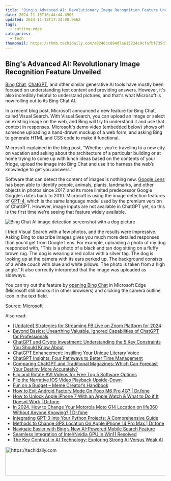 ```yaml
---
title: "Bing's Advanced AI: Revolutionary Image Recognition Feature Unveiled"
date: 2024-11-15T16:44:44.490Z
updated: 2024-11-18T17:24:00.966Z
tags:
  - cutting-edge
categories:
  - tech
thumbnail: https://thmb.techidaily.com/a0246cc894d7a615224c9cfafbf735d7ae91af7484c893010169a35a5fa1ec78.jpg
---
```


## Bing's Advanced AI: Revolutionary Image Recognition Feature Unveiled

[Bing Chat](https://facebook-video-recording.techidaily.com/new-in-2024-the-insiders-look-at-securing-fb-status-videos/), [ChatGPT](https://extra-resources.techidaily.com/new-capture-clarity-editing-insights-for-professional-results/), and other similar generative AI tools have mostly been focused on understanding text content and providing answers. However, it's also incredibly helpful to understand pictures, and that's what Microsoft is now rolling out to its Bing Chat AI.

 In a recent blog post, Microsoft announced a new feature for Bing Chat, called Visual Search. With Visual Search, you can upload an image or select an existing image on the web, and Bing will try to understand it and use that context in responses. Microsoft's demo video (embedded below) shows off someone uploading a hand-drawn mockup of a web form, and asking Bing to generate HTML and CSS code to make it functional.

 Microsoft explained in the blog post, "Whether you’re traveling to a new city on vacation and asking about the architecture of a particular building or at home trying to come up with lunch ideas based on the contents of your fridge, upload the image into Bing Chat and use it to harness the web’s knowledge to get you answers."

 Software that can detect the content of images is nothing new. [Google Lens](https://howto.techidaily.com/8-workable-fixes-to-the-sim-not-provisioned-mm2-error-on-oneplus-ace-2-pro-drfone-by-drfone-fix-android-problems-fix-android-problems/) has been able to identify people, animals, plants, landmarks, and other objects in photos since 2017, and its more limited predecessor Google Goggles dates back to 2010\. Microsoft is using the image detection features of [GPT-4](https://pokemon-go-android.techidaily.com/in-2024-15-best-strongest-pokemon-to-use-in-pokemon-go-pvp-leagues-for-honor-x50i-drfone-by-drfone-virtual-android/), which is the same language model used by the premium version of ChatGPT. However, image inputs are not available in ChatGPT yet, so this is the first time we're seeing that feature widely available.

![Bing Chat AI image detection screenshot with a dog picture](https://static1.howtogeekimages.com/wordpress/wp-content/uploads/2023/07/clipboard-jul-20-2023-at-12-40-pm.png) 

 I tried Visual Search with a few photos, and the results were impressive. Asking Bing to describe images gives you much more detailed responses than you'd get from Google Lens. For example, uploading a photo of my dog responded with, "This is a photo of a black and tan dog sitting on a fluffy brown rug. The dog is wearing a red collar with a silver tag. The dog is looking up at the camera with its ears perked up. The background consists of a white couch with blue and white pillows. The photo is taken from a high angle." It also correctly interpreted that the image was uploaded as sideways.

 You can try out the feature by [opening Bing Chat](https://www.bing.com/search?q=Bing+AI) in Microsoft Edge (Microsoft still blocks it in other browsers) and clicking the camera outline icon in the text field.

 Source: [Microsoft](https://blogs.microsoft.com/blog/2023/07/18/furthering-our-ai-ambitions-announcing-bing-chat-enterprise-and-microsoft-365-copilot-pricing/#:~:text=Search%20with%20images%20%E2%80%94%20not%20just%20words%20%E2%80%94%20using%20Visual%20Search%20in%20Chat)

<ins class="adsbygoogle"
     style="display:block"
     data-ad-format="autorelaxed"
     data-ad-client="ca-pub-7571918770474297"
     data-ad-slot="1223367746"></ins>

<ins class="adsbygoogle"
     style="display:block"
     data-ad-client="ca-pub-7571918770474297"
     data-ad-slot="8358498916"
     data-ad-format="auto"
     data-full-width-responsive="true"></ins>

<span class="atpl-alsoreadstyle">Also read:</span>
<div><ul>
<li><a href="https://vp-tips.techidaily.com/updated-strategies-for-streaming-fb-live-on-zoom-platform-for-2024/"><u>[Updated] Strategies for Streaming FB Live on Zoom Platform for 2024</u></a></li>
<li><a href="https://tech-haven.techidaily.com/beyond-basics-unearthing-valuable-ignored-capabilities-of-chatgpt-for-professionals/"><u>Beyond Basics: Unearthing Valuable, Ignored Capabilities of ChatGPT for Professionals</u></a></li>
<li><a href="https://tech-haven.techidaily.com/chatgpt-and-crypto-investment-understanding-the-5-key-constraints-you-should-know-about/"><u>ChatGPT and Crypto Investment: Understanding the 5 Key Constraints You Should Know About</u></a></li>
<li><a href="https://tech-haven.techidaily.com/chatgpt-enhancement-instilling-your-unique-literary-voice/"><u>ChatGPT Enhancement: Instilling Your Unique Literary Voice</u></a></li>
<li><a href="https://tech-haven.techidaily.com/chatgpt-insights-four-pathways-to-better-time-management/"><u>ChatGPT Insights: Four Pathways to Better Time Management</u></a></li>
<li><a href="https://tech-haven.techidaily.com/comparing-chatgpt-and-traditional-magazines-which-can-forecast-your-destiny-more-accurately/"><u>Comparing ChatGPT and Traditional Magazines: Which Can Forecast Your Destiny More Accurately?</u></a></li>
<li><a href="https://ai-vdieo-software.techidaily.com/flip-and-rotate-avi-videos-for-free-top-5-software-options/"><u>Flip and Rotate AVI Videos for Free Top 5 Software Options</u></a></li>
<li><a href="https://extra-lessons.techidaily.com/flip-the-narrative-ios-video-playback-upside-down/"><u>Flip the Narrative IOS Video Playback Upside-Down</u></a></li>
<li><a href="https://extra-resources.techidaily.com/fun-on-a-budget-meme-creators-handbook/"><u>Fun on a Budget – Meme Creator’s Handbook</u></a></li>
<li><a href="https://change-location.techidaily.com/how-to-exit-android-factory-mode-on-poco-m6-pro-4g-drfone-by-drfone-fix-android-problems-fix-android-problems/"><u>How to Exit Android Factory Mode On Poco M6 Pro 4G? | Dr.fone</u></a></li>
<li><a href="https://iphone-unlock.techidaily.com/how-to-unlock-apple-iphone-7-with-an-apple-watch-and-what-to-do-if-it-doesnt-work-drfone-by-drfone-ios/"><u>How to Unlock Apple iPhone 7 With an Apple Watch & What to Do if It Doesnt Work | Dr.fone</u></a></li>
<li><a href="https://location-social.techidaily.com/in-2024-how-to-change-your-motorola-moto-g14-location-on-life360-without-anyone-knowing-drfone-by-drfone-virtual-android/"><u>In 2024, How to Change Your Motorola Moto G14 Location on life360 Without Anyone Knowing? | Dr.fone</u></a></li>
<li><a href="https://tech-haven.techidaily.com/integrating-gpt-3-into-your-python-projects-a-comprehensive-guide/"><u>Integrating GPT-3 Into Your Python Projects: A Comprehensive Guide</u></a></li>
<li><a href="https://fake-location.techidaily.com/methods-to-change-gps-location-on-apple-iphone-14-pro-max-drfone-by-drfone-virtual-ios/"><u>Methods to Change GPS Location On Apple iPhone 14 Pro Max | Dr.fone</u></a></li>
<li><a href="https://tech-haven.techidaily.com/navigate-easier-with-bings-new-ai-powered-mobile-search-feature/"><u>Navigate Easier with Bing’s New AI-Powered Mobile Search Feature</u></a></li>
<li><a href="https://network-issues.techidaily.com/seamless-integration-of-intelnvidia-gpu-in-win11-resolved/"><u>Seamless Integration of Intel/Nvidia GPU in Win11 Resolved</u></a></li>
<li><a href="https://tech-haven.techidaily.com/the-key-contrast-in-ai-technology-exploring-strong-ai-versus-weak-ai/"><u>The Key Contrast in AI Technology: Exploring Strong AI Versus Weak AI</u></a></li>
</ul></div>

<!-- affiliate ads begin -->
<a href="https://coinrule.sjv.io/c/5597632/1958378/18409" target="_top" id="1958378">
  <img src="//a.impactradius-go.com/display-ad/18409-1958378" border="0" alt="https://techidaily.com" width="728" height="90"/>
</a>
<img height="0" width="0" src="https://coinrule.sjv.io/i/5597632/1958378/18409" style="position:absolute;visibility:hidden;" border="0" />
<!-- affiliate ads end -->


